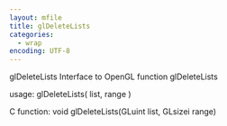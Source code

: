 ```yaml
---
layout: mfile
title: glDeleteLists
categories:
  - wrap
encoding: UTF-8
---
```


glDeleteLists  Interface to OpenGL function glDeleteLists

usage:  glDeleteLists( list, range )

C function:  void glDeleteLists(GLuint list, GLsizei range)